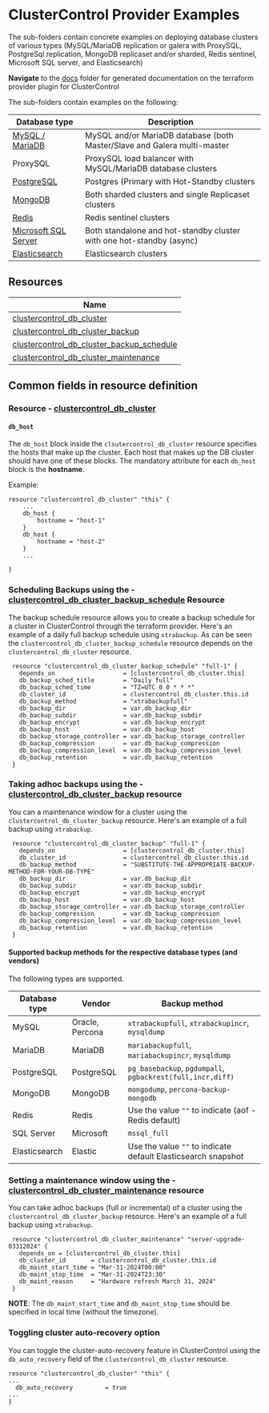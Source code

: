 # ClusterControl Provider Examples

The sub-folders contain concrete examples on deploying database clusters of various types (MySQL/MariaDB replication or galera with ProxySQL,
PostgreSql replication, MongoDB replicaset and/or sharded, Redis sentinel, Microsoft SQL server, and Elasticsearch)

**Navigate** to the [docs](https://github.com/severalnines/terraform-provider-clustercontrol/tree/main/docs) folder for generated documentation on the terraform provider plugin for ClusterControl

The sub-folders contain examples on the following:

| Database type                                        | Description                                                              |
|------------------------------------------------------|--------------------------------------------------------------------------|
| [MySQL / MariaDB](../examples/mysql-maria/README.md) | MySQL and/or MariaDB database (both Master/Slave and Galera multi-master |
| ProxySQL                                             | ProxySQL load balancer with MySQL/MariaDB database clusters              |
| [PostgreSQL](../examples/postgres/README.md)         | Postgres (Primary with Hot-Standby clusters                              |
| [MongoDB](../examples/mongo/README.md)               | Both sharded clusters and single Replicaset clusters                     |
| [Redis](../examples/redis/README.md)                 | Redis sentinel clusters                                                  |
| [Microsoft SQL Server](../examples/mssql/README.md)  | Both standalone and hot-standby cluster with one hot-standby (async)     |
| [Elasticsearch](../examples/elastic/README.md)                | Elasticsearch clusters                                                   |



## Resources

| Name                                                                                                                                                                     |
|--------------------------------------------------------------------------------------------------------------------------------------------------------------------------|
| [clustercontrol_db_cluster](../../docs/resources/db_cluster.md#clustercontrol_db_cluster-resource)                                                 |
| [clustercontrol_db_cluster_backup](../../docs/resources/db_cluster_backup.md#clustercontrol_db_cluster_backup-resource)                            |                                                                                                                                                                                    |
| [clustercontrol_db_cluster_backup_schedule](../../docs/resources/db_cluster_backup_schedule.md#clustercontrol_db_cluster_backup_schedule-resource) |
| [clustercontrol_db_cluster_maintenance](../../docs/resources/db_cluster_maintenance.md#clustercontrol_db_cluster_maintenance-resource)             |


## Common fields in resource definition

### Resource - [clustercontrol_db_cluster](../docs/resources/db_cluster.md#clustercontrol_db_cluster-resource)
#### `db_host`
The `db_host` block inside the `clsutercontrol_db_cluster` resource specifies the hosts that make up the cluster. Each host
that makes up the DB cluster should have one of these blocks. The mandatory attribute for each `db_host` block is the **hostname**.

Example:

```hcl
resource "clustercontrol_db_cluster" "this" {
    ...
    db_host {
        hostname = "host-1"
    }
    db_host {
        hostname = "host-2"
    }
    ...

}
```

### Scheduling Backups using the - [clustercontrol_db_cluster_backup_schedule](../docs/resources/db_cluster_backup_schedule.md#clustercontrol_db_cluster_backup_schedule-resource) Resource 
The backup schedule resource allows you to create a backup schedule for a cluster in ClusterControl through the 
terraform provider. Here's an example of a daily full backup schedule using `xtrabackup`. As can be seen 
the `clustercontrol_db_cluster_backup_schedule` resource depends on the `clustercontrol_db_cluster` resource.

```hcl
 resource "clustercontrol_db_cluster_backup_schedule" "full-1" {
   depends_on                   = [clustercontrol_db_cluster.this]
   db_backup_sched_title        = "Daily full"
   db_backup_sched_time         = "TZ=UTC 0 0 * * *"
   db_cluster_id                = clustercontrol_db_cluster.this.id
   db_backup_method             = "xtrabackupfull"
   db_backup_dir                = var.db_backup_dir
   db_backup_subdir             = var.db_backup_subdir
   db_backup_encrypt            = var.db_backup_encrypt
   db_backup_host               = var.db_backup_host
   db_backup_storage_controller = var.db_backup_storage_controller
   db_backup_compression        = var.db_backup_compression
   db_backup_compression_level  = var.db_backup_compression_level
   db_backup_retention          = var.db_backup_retention
 }
```

### Taking adhoc backups using the - [clustercontrol_db_cluster_backup](../docs/resources/db_cluster_backup.md#clustercontrol_db_cluster_backup-resource) resource
You can a maintenance window for a cluster using the `clustercontrol_db_cluster_backup` resource. 
Here's an example of a full backup using `xtrabackup`. 

```hcl
 resource "clustercontrol_db_cluster_backup" "full-1" {
   depends_on                   = [clustercontrol_db_cluster.this]
   db_cluster_id                = clustercontrol_db_cluster.this.id
   db_backup_method             = "SUBSTITUTE-THE-APPROPRIATE-BACKUP-METHOD-FOR-YOUR-DB-TYPE"
   db_backup_dir                = var.db_backup_dir
   db_backup_subdir             = var.db_backup_subdir
   db_backup_encrypt            = var.db_backup_encrypt
   db_backup_host               = var.db_backup_host
   db_backup_storage_controller = var.db_backup_storage_controller
   db_backup_compression        = var.db_backup_compression
   db_backup_compression_level  = var.db_backup_compression_level
   db_backup_retention          = var.db_backup_retention
 }
```

#### Supported backup methods for the respective database types (and vendors)

The following types are supported.

| Database type | Vendor          | Backup method                                                 |
|---------------|-----------------|---------------------------------------------------------------|
| MySQL         | Oracle, Percona | `xtrabackupfull`, `xtrabackupincr`, `mysqldump`               |
| MariaDB       | MariaDB         | `mariabackupfull`, `mariabackupincr`, `mysqldump`             |
| PostgreSQL    | PostgreSQL      | `pg_basebackup`, `pgdumpall`, `pgbackrest(full,incr,diff)`    |
| MongoDB       | MongoDB         | `mongodump`, `percona-backup-mongodb`                         |
| Redis         | Redis           | Use the value `""` to indicate (aof - Redis default)          |
| SQL Server    | Microsoft       | `mssql_full`                                                  |
| Elasticsearch | Elastic         | Use the value `""` to indicate default Elasticsearch snapshot |

### Setting a maintenance window using the - [clustercontrol_db_cluster_maintenance](../docs/resources/db_cluster_maintenance.md#clustercontrol_db_cluster_maintenance-resource) resource
You can take adhoc backups (full or incremental) of a cluster using the `clustercontrol_db_cluster_backup` resource.
Here's an example of a full backup using `xtrabackup`. 

```hcl
 resource "clustercontrol_db_cluster_maintenance" "server-upgrade-03312024" {
   depends_on = [clustercontrol_db_cluster.this]
   db_cluster_id       = clustercontrol_db_cluster.this.id
   db_maint_start_time = "Mar-31-2024T00:00"
   db_maint_stop_time  = "Mar-31-2024T23:30"
   db_maint_reason     = "Hardware refresh March 31, 2024"
 }
```
**NOTE**: The `db_maint_start_time` and `db_maint_stop_time` should be specified in local time (without the timezone).

### Toggling cluster auto-recovery option
You can toggle the cluster-auto-recovery feature in ClusterControl using the `db_auto_recovery` field of the 
`clustercontrol_db_cluster` resource.

```hcl
resource "clustercontrol_db_cluster" "this" {
...
  db_auto_recovery         = true
...
}
```